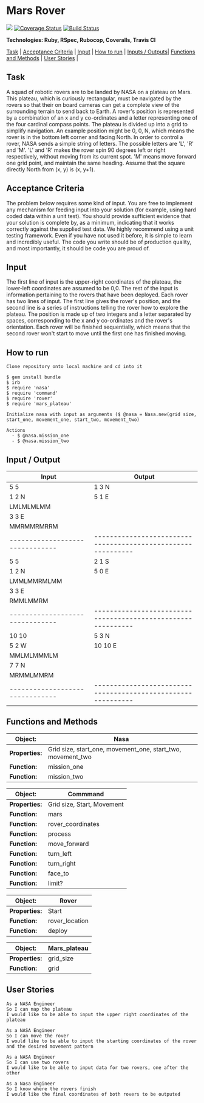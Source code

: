 # Mars Rover

<a href="https://codeclimate.com/github/tobydawson1/mars_rover_tech_test/maintainability"><img src="https://api.codeclimate.com/v1/badges/012b796d7c476a606b67/maintainability" /></a>
[![Coverage Status](https://coveralls.io/repos/github/tobydawson1/mars_rover_tech_test/badge.svg?branch=master)](https://coveralls.io/github/tobydawson1/mars_rover_tech_test?branch=master)
[![Build Status](https://travis-ci.com/tobydawson1/mars_rover_tech_test.svg?branch=master)](https://travis-ci.com/tobydawson1/mars_rover_tech_test)

**Technologies: Ruby, RSpec, Rubocop, Coveralls, Travis CI**

[Task](#Task) | [Acceptance Criteria](#criteria) | [Input](#Input) | [How to run](#run) | [Inputs / Outputs](#output)| [Functions and Methods](#functions) | [User Stories](#stories) |

## Task

A squad of robotic rovers are to be landed by NASA on a plateau on Mars.
This plateau, which is curiously rectangular, must be navigated by the rovers so that their on board cameras can get a complete view of the
surrounding terrain to send back to Earth.
A rover's position is represented by a combination of an x and y co-ordinates and a letter representing one of the four cardinal compass points.
The plateau is divided up into a grid to simplify navigation. An example position might be 0, 0, N, which means the rover is in the bottom left
corner and facing North.
In order to control a rover, NASA sends a simple string of letters. The possible letters are 'L', 'R' and 'M'. 'L' and 'R' makes the rover spin 90
degrees left or right respectively, without moving from its current spot.
'M' means move forward one grid point, and maintain the same heading.
Assume that the square directly North from (x, y) is (x, y+1).

## <a name="criteria">Acceptance Criteria </a>

The problem below requires some kind of input. You are free to implement any mechanism for feeding input into your solution (for example, using
hard coded data within a unit test). You should provide sufficient evidence that your solution is complete by, as a minimum, indicating that it works
correctly against the supplied test data.
We highly recommend using a unit testing framework. Even if you have not used it before, it is simple to learn and incredibly useful. The code you write should be of production quality, and most importantly, it should be code you are proud of.

## Input

The first line of input is the upper-right coordinates of the plateau, the lower-left coordinates are assumed to be 0,0.
The rest of the input is information pertaining to the rovers that have been deployed. Each rover has two lines of input. The first line gives the
rover's position, and the second line is a series of instructions telling the rover how to explore the plateau.
The position is made up of two integers and a letter separated by spaces, corresponding to the x and y co-ordinates and the rover's orientation.
Each rover will be finished sequentially, which means that the second rover won't start to move until the first one has finished moving.

## <a name="run">How to run </a>

```
Clone repository onto local machine and cd into it

$ gem install bundle
$ irb
$ require 'nasa'
$ require 'command' 
$ require 'rover'
$ require 'mars_plateau'

Initialize nasa with input as arguments ($ @nasa = Nasa.new(grid size, start_one, movement_one, start_two, movement_two)

Actions
  - $ @nasa.mission_one
  - $ @nasa.mission_two
```

## <a name="output">Input / Output </a>

| Input                           | Output                                                        | 
| ------------------------------- | ------------------------------------------------------------  | 
| 5 5                             | 1 3 N                                                         |
| 1 2 N                           |  5 1 E                                                        |
| LMLMLMLMM                       |                                                               |
| 3 3 E                           |                                                               |
| MMRMMRMRRM                      |                                                               |
| ------------------------------- | ------------------------------------------------------------  | 
| 5 5                             | 2 1 S                                                         |
| 1 2 N                           |  5 0 E                                                        |
| LMMLMMRMLMM                       |                                                               |
| 3 3 E                           |                                                               |
| RMMLMMRM                      |                                                               |
| ------------------------------- | ------------------------------------------------------------  | 
| 10 10                             | 5 3 N                                                         |
| 5 2 W                           |   10 10 E                                                        |
| MMLMLMMMLM                       |                                                               |
| 7 7 N                           |                                                               |
| MRMMLMMRM                      |                                                               |
| ------------------------------- | ------------------------------------------------------------  | 

## <a name="functions">Functions and Methods </a>

| Object:          | Nasa                                            | 
| ---------------- | -------------------------------------------------- | 
| **Properties:**  | Grid size, start_one, movement_one, start_two, movement_two|
| **Function:**    | mission_one                                    |
| **Function:**    | mission_two                                           |  

| Object:          | Commmand                                        | 
| ---------------- | -------------------------------------------------- | 
| **Properties:**  | Grid size, Start, Movement                              |
| **Function:**    | mars                                    |
| **Function:**    | rover_coordinates                                             |  
| **Function:**    | process                                    |
| **Function:**    | move_forward                                           |  
| **Function:**    | turn_left                                    |
| **Function:**    | turn_right                                             |  
| **Function:**    | face_to                                    |
| **Function:**    | limit?                                          |  

| Object:          | Rover                                     | 
| ---------------- | -------------------------------------------------- | 
| **Properties:**  | Start                                                  |
| **Function:**    | rover_location                                 |
| **Function:**    | deploy                                            |  

| Object:          | Mars_plateau                                    | 
| ---------------- | -------------------------------------------------- | 
| **Properties:**  | grid_size                                                  |
| **Function:**    | grid                                 |


## <a name="stories">User Stories</a>

```
As a NASA Engineer
So I can map the plateau
I would like to be able to input the upper right coordinates of the plateau
```

```
As a NASA Engineer
So I can move the rover
I would like to be able to input the starting coordinates of the rover and the desired movement pattern
```

```
As a NASA Engineer 
So I can use two rovers
I would like to be able to input data for two rovers, one after the other
```

```
As a Nasa Engineer 
So I know where the rovers finish
I would like the final coordinates of both rovers to be outputed
```



